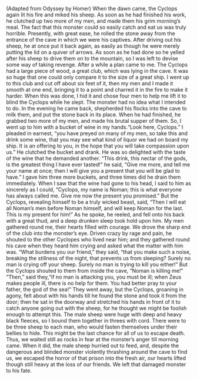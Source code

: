(Adapted from Odyssey by Homer)
When the dawn came, the Cyclops again lit his fire and miked his sheep. As soon as he had finished his work, he clutched up two more of my men, and made them his grim morning’s meal. The fact that this monster could so easily catch and eat us was truly horrible. Presently, with great ease, he rolled the stone away from the entrance of the cave in which we were his captives. After driving out his sheep, he at once put it back again, as easily as though he were merely putting the lid on a quiver of arrows. As soon as he had done so he yelled after his sheep to drive them on to the mountain, so I was left to devise some way of taking revenge.
After a while a plan came to me. The Cyclops had a large piece of wood, a great club, which was lying in the cave. It was so huge that one could only compare it to the size of a great ship. I went up to this club and cut off about six feet of it, then my men and I made it smooth at one end, bringing it to a point and charred it in the fire to make it harder. When this was done, I hid it and chose four men to help me lift it to blind the Cyclops while he slept. The monster had no idea what l intended to do. In the evening he came back, shepherded his flocks into the cave to milk them, and put the stone back in its place. When he had finished, he grabbed two more of my men, and made his brutal supper of them.
So, I went up to him with a bucket of wine in my hands.“Look here, Cyclops.” I pleaded in earnest, “you have preyed on many of my men, so take this and drink some wine, that you may see what kind of liquor we had on board my ship. It is an offering to you, in the hope that you will take compassion upon us.”
He clutched the bucket and drank. He was so delighted with the taste of the wine that he demanded another. “This drink, this nectar of the gods, is the greatest thing I have ever tasted!” he said, “Give me more, and tell me your name at once; then I will give you a present that you will be glad to have.”
I gave him three more buckets, and three times did he drain them immediately. When I saw that the wine had gone to his head, I said to him as sincerely as I could, “Cyclops, my name is Noman; this is what everyone has always called me. Give me now the present you promised.”
But the Cyclops, revealing himself to be a truly wicked beast, said, “Then I will eat all Noman’s men before Noman himself, and will keep Noman for the last. This is my present for him!”
As he spoke, he reeled, and fell onto his back with a great thud, and a deep drunken sleep took hold upon him. My men gathered round me, their hearts filled with courage. We drove the sharp end of the club into the monster’s eye. Driven crazy by rage and pain, he shouted to the other Cyclopes who lived near him; and they gathered round his cave when they heard him crying and asked what the matter with him was.
“What burdens you our friend,” they said, “that you make such a noise, breaking the stillness of the night, that prevents us from sleeping? Surely no man is crying off your sheep. Surely no man is trying to kill you either!”
But the Cyclops shouted to them from inside the cave, “Noman is killing me!”
“Then,” said they,“if no man is attacking you, you must be ill; when Zeus makes people ill, there is no help for them. You had better pray to your father, the god of the sea!”
They went away, but the Cyclops, groaning in agony, felt about with his hands till he found the stone and took it from the door; then he sat in the doorway and stretched his hands in front of it to catch anyone going out with the sheep, for he thought we might be foolish enough to attempt this.
The male sheep were huge with deep and heavy black fleeces, so I bound them together in threes with cord. There were to be three sheep to each man, who would fasten themselves under their bellies to hide. This might be the last chance for all of us to escape death. Thus, we waited still as rocks in fear at the monster’s anger till morning came. When it did, the male sheep hurried out to feed, and, despite the dangerous and blinded monster violently thrashing around the cave to find us, we escaped the horror of that prison into the fresh air, our hearts lifted though still heavy at the loss of our friends. We left that damaged monster to his fate.
